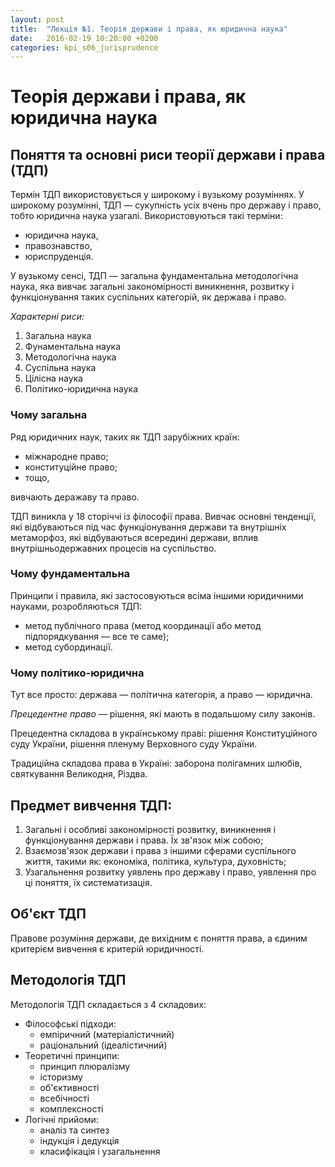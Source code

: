 ```yaml
---
layout: post
title:  "Лекція №1. Теорія держави і права, як юридична наука"
date:   2016-02-19 10:20:00 +0200
categories: kpi_s06_jurisprudence
---
```


# Теорія держави і права, як юридична наука

## Поняття та основні риси теорії держави і права (ТДП)

Термін ТДП використовується у широкому і вузькому розуміннях. У широкому розумінні, ТДП — сукупність усіх вчень про державу і право, тобто юридична наука узагалі. Використовуються такі терміни:

 - юридична наука,
 - правознавство,
 - юриспруденція.
 
У вузькому сенсі, ТДП — загальна фундаментальна методологічна наука, яка вивчає загальні закономірності виникнення, розвитку і функціонування таких суспільних категорій, як держава і право.

 *Характерні риси:*

 1. Загальна наука
 2. Фунаментальна наука
 3. Методологічна наука
 4. Суспільна наука
 5. Цілісна наука
 6. Політико-юридична наука

### Чому загальна

Ряд юридичних наук, таких як ТДП зарубіжних країн:

- міжнародне право; 
- конституційне право;
- тощо,

вивчають деражаву та право. 

ТДП виникла у 18 сторіччі із філософії права. Вивчає основні тенденції, які відбуваються під час функціонування держави та внутрішніх метаморфоз, які відбуваються всередині держави, вплив внутрішньодержавних процесів на суспільство.

### Чому фундаментальна

Принципи і правила, які застосовуються всіма іншими юридичними науками, розробляються ТДП:

- метод публічного права (метод координації або метод підпорядкування — все те саме); 
- метод субординації.

### Чому політико-юридична

Тут все просто: держава — політична категорія, а право — юридична.

*Прецедентне право* — рішення, які мають в подальшому силу законів. 

Прецедентна складова в українському праві: рішення Конституційного суду України, рішення пленуму Верховного суду України.

Традиційна складова права в Україні: заборона полігамних шлюбів, святкування Великодня, Різдва.

## Предмет вивчення ТДП:

1. Загальні і особливі закономірності розвитку, виникнення і функціонування держави і права. Їх зв'язок між собою;
2. Взаємозв'язок держави і права з іншими сферами суспільного життя, такими як: економіка, політика, культура, духовність;
3. Узагальнення розвитку уявлень про державу і право, уявлення про ці поняття, їх систематизація.

## Об'єкт ТДП

Правове розуміння держави, де вихідним є поняття права, а єдиним критерієм вивчення є критерій юридичності.

## Методологія ТДП

Методологія ТДП складається з 4 складових:

- Філософські підходи: 
  - емпіричний (матеріалістичний)
  - раціональний (ідеалістичний) 
- Теоретичні принципи: 
  - принцип плюралізму 
  - історизму 
  - об'єктивності 
  - всебічності 
  - комплексності
- Логічні прийоми: 
  - аналіз та синтез
  - індукція і дедукція
  - класифікація і узагальнення
